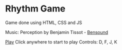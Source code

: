 # Rhythm Game
Game done using HTML, CSS and JS

Music: Perception by Benjamin Tissot - [Bensound](https://www.bensound.com)

[Play](https://devswordfish.github.io/rhythm-game/)
Click anywhere to start to play
Controls: D, F, J, K
